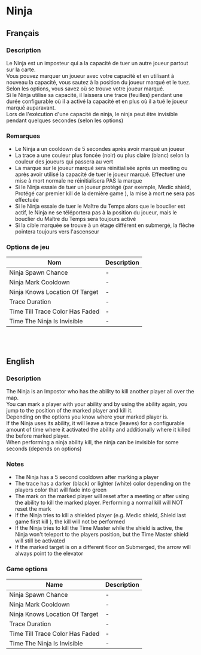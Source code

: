 # Ninja

## Français

### Description

Le Ninja est un imposteur qui a la capacité de tuer un autre joueur partout sur la carte.<br>
Vous pouvez marquer un joueur avec votre capacité et en utilisant à nouveau la capacité, vous sautez à la position du joueur marqué et le tuez.<br>
Selon les options, vous savez où se trouve votre joueur marqué.<br>
Si le Ninja utilise sa capacité, il laissera une trace (feuilles) pendant une durée configurable où il a activé la capacité et en plus où il a tué le joueur marqué auparavant.<br>
Lors de l'exécution d'une capacité de ninja, le ninja peut être invisible pendant quelques secondes (selon les options)

### Remarques

* Le Ninja a un cooldown de 5 secondes après avoir marqué un joueur
* La trace a une couleur plus foncée (noir) ou plus claire (blanc) selon la couleur des joueurs qui passera au vert
* La marque sur le joueur marqué sera réinitialisée après un meeting ou après avoir utilisé la capacité de tuer le joueur marqué. Effectuer une mise à mort normale ne réinitialisera PAS la marque
* Si le Ninja essaie de tuer un joueur protégé (par exemple, Medic shield, Protégé car premier kill de la dernière game ), la mise à mort ne sera pas effectuée
* Si le Ninja essaie de tuer le Maître du Temps alors que le bouclier est actif, le Ninja ne se téléportera pas à la position du joueur, mais le bouclier du Maître du Temps sera toujours activé
* Si la cible marquée se trouve à un étage différent en submergé, la flèche pointera toujours vers l'ascenseur

### Options de jeu

| Nom | Description |
| -------------- | --------------------- |
| Ninja Spawn Chance | - |
| Ninja Mark Cooldown | - |
| Ninja Knows Location Of Target | - |
| Trace Duration | - |
| Time Till Trace Color Has Faded | - |
| Time The Ninja Is Invisible | - |

<br><br>

## English

### Description

The Ninja is an Impostor who has the ability to kill another player all over the map.<br>
You can mark a player with your ability and by using the ability again, you jump to the position of the marked player and kill it.<br>
Depending on the options you know where your marked player is.<br>
If the Ninja uses its ability, it will leave a trace (leaves) for a configurable amount of time where it activated the ability and additionally where it killed the before marked player.<br>
When performing a ninja ability kill, the ninja can be invisible for some seconds (depends on options)

### Notes

* The Ninja has a 5 second cooldown after marking a player
* The trace has a darker (black) or lighter (white) color depending on the players color that will fade into green
* The mark on the marked player will reset after a meeting or after using the ability to kill the marked player. Performing a normal kill will NOT reset the mark
* If the Ninja tries to kill a shielded player (e.g. Medic shield, Shield last game first kill ), the kill will not be performed
* If the Ninja tries to kill the Time Master while the shield is active, the Ninja won't teleport to the players position, but the Time Master shield will still be activated
* If the marked target is on a different floor on Submerged, the arrow will always point to the elevator

### Game options

| Name | Description |
| -------------- | --------------------- |
| Ninja Spawn Chance | - |
| Ninja Mark Cooldown | - |
| Ninja Knows Location Of Target | - |
| Trace Duration | - |
| Time Till Trace Color Has Faded | - |
| Time The Ninja Is Invisible | - |